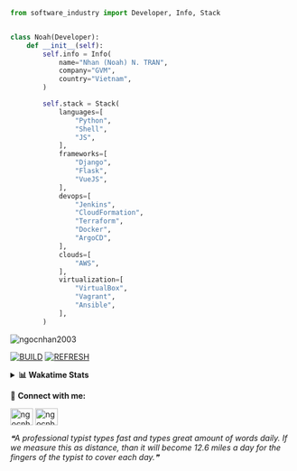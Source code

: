 ```python
from software_industry import Developer, Info, Stack


class Noah(Developer):
    def __init__(self):
        self.info = Info(
            name="Nhan (Noah) N. TRAN",
            company="GVM",
            country="Vietnam",
        )

        self.stack = Stack(
            languages=[
                "Python",
                "Shell",
                "JS",
            ],
            frameworks=[
                "Django",
                "Flask",
                "VueJS",
            ],
            devops=[
                "Jenkins",
                "CloudFormation",
                "Terraform",
                "Docker",
                "ArgoCD",
            ],
            clouds=[
                "AWS",
            ],
            virtualization=[
                "VirtualBox",
                "Vagrant",
                "Ansible",
            ],
        )
```
<img src="https://komarev.com/ghpvc/?username=ngocnhan2003&label=Profile%20views&color=0e75b6&style=flat" alt="ngocnhan2003" /> 

[![BUILD](https://github.com/ngocnhan2003/ngocnhan2003/actions/workflows/001_build.yml/badge.svg)](https://github.com/ngocnhan2003/ngocnhan2003/actions/workflows/001_build.yml)
[![REFRESH](https://github.com/ngocnhan2003/ngocnhan2003/actions/workflows/002_refresh.yml/badge.svg)](https://github.com/ngocnhan2003/ngocnhan2003/actions/workflows/002_refresh.yml)

<details> 
  <summary><b>📊 Wakatime Stats</b></summary>
  <br>
  
<!--START_SECTION:waka-->
![Code Time](http://img.shields.io/badge/Code%20Time-641%20hrs%2035%20mins-blue)

**I'm an Early 🐤** 

```text
🌞 Morning    63 commits     ███████░░░░░░░░░░░░░░░░░░   28.38% 
🌆 Daytime    72 commits     ████████░░░░░░░░░░░░░░░░░   32.43% 
🌃 Evening    17 commits     ██░░░░░░░░░░░░░░░░░░░░░░░   7.66% 
🌙 Night      70 commits     ████████░░░░░░░░░░░░░░░░░   31.53%

```
📅 **I'm Most Productive on Thursday** 

```text
Monday       38 commits     ████░░░░░░░░░░░░░░░░░░░░░   17.12% 
Tuesday      28 commits     ███░░░░░░░░░░░░░░░░░░░░░░   12.61% 
Wednesday    23 commits     ██░░░░░░░░░░░░░░░░░░░░░░░   10.36% 
Thursday     105 commits    ███████████░░░░░░░░░░░░░░   47.3% 
Friday       4 commits      ░░░░░░░░░░░░░░░░░░░░░░░░░   1.8% 
Saturday     9 commits      █░░░░░░░░░░░░░░░░░░░░░░░░   4.05% 
Sunday       15 commits     █░░░░░░░░░░░░░░░░░░░░░░░░   6.76%

```


📊 **This Week I Spent My Time On** 

```text
⌚︎ Time Zone: Asia/Ho_Chi_Minh

💬 Programming Languages: 
Go                       9 hrs 11 mins       █████████████████████░░░░   86.72% 
SQL                      28 mins             █░░░░░░░░░░░░░░░░░░░░░░░░   4.42% 
GraphQL                  22 mins             █░░░░░░░░░░░░░░░░░░░░░░░░   3.5% 
YAML                     15 mins             ░░░░░░░░░░░░░░░░░░░░░░░░░   2.49% 
Other                    9 mins              ░░░░░░░░░░░░░░░░░░░░░░░░░   1.44%

🔥 Editors: 
GoLand                   9 hrs 23 mins       ██████████████████████░░░   88.64% 
VS Code                  1 hr 12 mins        ██░░░░░░░░░░░░░░░░░░░░░░░   11.36%

💻 Operating System: 
Linux                    10 hrs 36 mins      █████████████████████████   100.0%

```

**I Mostly Code in Python** 

```text
Python                   14 repos            ███████████░░░░░░░░░░░░░░   43.75% 
JavaScript               6 repos             ████░░░░░░░░░░░░░░░░░░░░░   18.75% 
TypeScript               2 repos             █░░░░░░░░░░░░░░░░░░░░░░░░   6.25% 
Kotlin                   2 repos             █░░░░░░░░░░░░░░░░░░░░░░░░   6.25% 
Vue                      2 repos             █░░░░░░░░░░░░░░░░░░░░░░░░   6.25%

```



 Last Updated on 17/11/2022 15:40:35 UTC+7
<!--END_SECTION:waka-->
</details>

🔗 **Connect with me:**

<a href="https://linkedin.com/in/ngocnhan2003" target="blank"><img align="center" src="https://raw.githubusercontent.com/rahuldkjain/github-profile-readme-generator/master/src/images/icons/Social/linked-in-alt.svg" alt="ngocnhan2003" height="30" width="40" /></a>
<a href="https://instagram.com/ngocnhan2003" target="blank"><img align="center" src="https://raw.githubusercontent.com/rahuldkjain/github-profile-readme-generator/master/src/images/icons/Social/instagram.svg" alt="ngocnhan2003" height="30" width="40" /></a>


<!--STARTS_HERE_QUOTE_README-->
<i>❝A professional typist types fast and types great amount of words daily. If we measure this as distance, than it will become 12.6 miles a day for the fingers of the typist to cover each day.❞</i>
<!--ENDS_HERE_QUOTE_README-->
